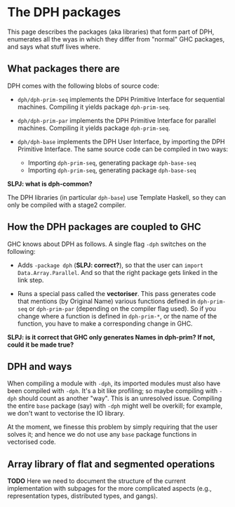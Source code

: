 # The DPH packages



This page describes the packages (aka libraries) that form part of DPH, enumerates all the wyas in which they differ from "normal" GHC packages, and says what stuff lives where.


## What packages there are



DPH comes with the following blobs of source code:


- `dph/dph-prim-seq` implements the DPH Primitive Interface for sequential machines.  Compiling it yields package `dph-prim-seq`.

- `dph/dph-prim-par` implements the DPH Primitive Interface for parallel machines.  Compiling it yields package `dph-prim-seq`.

- `dph/dph-base` implements the DPH User Interface, by importing the DPH Primitive Interface. The same source code can be compiled in two ways: 

  - Importing `dph-prim-seq`, generating package `dph-base-seq`
  - Importing `dph-prim-seq`, generating package `dph-base-seq`


**SLPJ: what is dph-common?**



The DPH libraries (in particular `dph-base`) use Template Haskell, so they can only be compiled with a stage2 compiler.


## How the DPH packages are coupled to GHC



GHC knows about DPH as follows.  A single flag `-dph` switches on the following:


- Adds `-package dph` (**SLPJ: correct?**), so that the user can `import Data.Array.Parallel`.  And so that the right package gets linked in the link step.

- Runs a special pass called the **vectoriser**.  This pass generates code that mentions (by Original Name) various functions defined in `dph-prim-seq` or `dph-prim-par` (depending on the compiler flag used).  So if you change where a function is defined in `dph-prim-*`, or the name of the function, you have to make a corresponding change in GHC.


**SLPJ: is it correct that GHC only generates Names in dph-prim?  If not, could it be made true?**


## DPH and ways



When compiling a module with `-dph`, its imported modules must also have been compiled with `-dph`.  It's a bit like profiling; so maybe compiling with `-dph` should count as another "way".  This is an unresolved issue.  Compiling the entire `base` package (say) with `-dph` might well be overkill; for example, we don't want to vectorise the IO library.



At the moment, we finesse this problem by simply requiring that the user solves it; and hence we do not use any `base` package functions in vectorised code.


## Array library of flat and segmented operations



**TODO** Here we need to document the structure of the current implementation with subpages for the more complicated aspects (e.g., representation types, distributed types, and gangs).


